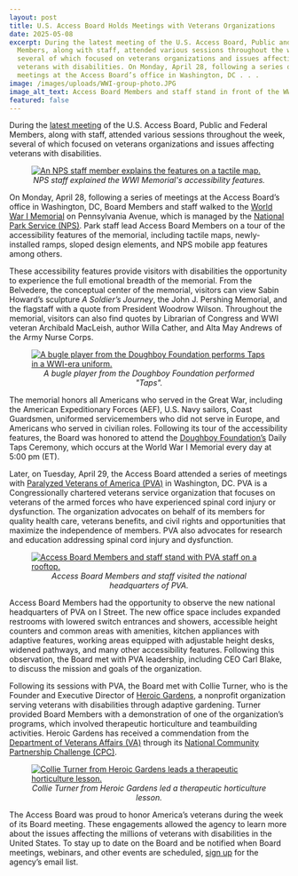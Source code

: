 ```yaml
---
layout: post
title: U.S. Access Board Holds Meetings with Veterans Organizations
date: 2025-05-08
excerpt: During the latest meeting of the U.S. Access Board, Public and Federal
  Members, along with staff, attended various sessions throughout the week,
  several of which focused on veterans organizations and issues affecting
  veterans with disabilities. On Monday, April 28, following a series of
  meetings at the Access Board’s office in Washington, DC . . .
image: /images/uploads/WWI-group-photo.JPG
image_alt_text: Access Board Members and staff stand in front of the WWI Memorial.
featured: false
---
```

During the [latest meeting](https://www.access-board.gov/news/2025/04/30/elver-ariza-silva-and-michael-brennan-elected-as-chair-and-vice-chair-to-u-s-access-board/) of the U.S. Access Board, Public and Federal Members, along with staff, attended various sessions throughout the week, several of which focused on veterans organizations and issues affecting veterans with disabilities.

<figure class="img-right">
  <a href="{{ site.baseurl }}/images/uploads/WWI-map-demo.JPG">
    <img src="{{ site.baseurl }}/images/uploads/WWI-map-demo.JPG" alt="An NPS staff member explains the features on a tactile map." class="center">
  </a>
  <figcaption style="text-align:center">
    <em>NPS staff explained the WWI Memorial's accessibility features.</em>
  </figcaption>
</figure>

On Monday, April 28, following a series of meetings at the Access Board’s office in Washington, DC, Board Members and staff walked to the [World War I Memorial](https://www.nps.gov/wwim/index.htm) on Pennsylvania Avenue, which is managed by the [National Park Service (NPS)](https://www.nps.gov/index.htm). Park staff lead Access Board Members on a tour of the accessibility features of the memorial, including tactile maps, newly-installed ramps, sloped design elements, and NPS mobile app features among others.

These accessibility features provide visitors with disabilities the opportunity to experience the full emotional breadth of the memorial. From the Belvedere, the conceptual center of the memorial, visitors can view Sabin Howard’s sculpture *A Soldier’s Journey*, the John J. Pershing Memorial, and the flagstaff with a quote from President Woodrow Wilson. Throughout the memorial, visitors can also find quotes by Librarian of Congress and WWI veteran Archibald MacLeish, author Willa Cather, and Alta May Andrews of the Army Nurse Corps.

<figure class="img-left">
  <a href="{{ site.baseurl }}/images/uploads/WWI-doughboys-performance.JPG">
    <img src="{{ site.baseurl }}/images/uploads/WWI-doughboys-performance.JPG" alt="A bugle player from the Doughboy Foundation performs Taps in a WWI-era uniform." class="center">
  </a>
  <figcaption style="text-align:center">
    <em>A bugle player from the Doughboy Foundation performed "Taps".</em>
  </figcaption>
</figure>

The memorial honors all Americans who served in the Great War, including the American Expeditionary Forces (AEF), U.S. Navy sailors, Coast Guardsmen, uniformed servicemembers who did not serve in Europe, and Americans who served in civilian roles. Following its tour of the accessibility features, the Board was honored to attend the [Doughboy Foundation’s](https://doughboy.org/) Daily Taps Ceremony, which occurs at the World War I Memorial every day at 5:00 pm (ET).

Later, on Tuesday, April 29, the Access Board attended a series of meetings with [Paralyzed Veterans of America (PVA)](https://pva.org/) in Washington, DC. PVA is a Congressionally chartered veterans service organization that focuses on veterans of the armed forces who have experienced spinal cord injury or dysfunction. The organization advocates on behalf of its members for quality health care, veterans benefits, and civil rights and opportunities that maximize the independence of members. PVA also advocates for research and education addressing spinal cord injury and dysfunction.

<figure class="img-right">
  <a href="{{ site.baseurl }}/images/uploads/PVA-group-photo.JPG">
    <img src="{{ site.baseurl }}/images/uploads/PVA-group-photo.JPG" alt="Access Board Members and staff stand with PVA staff on a rooftop." class="center">
  </a>
  <figcaption style="text-align:center">
    <em>Access Board Members and staff visited the national headquarters of PVA.</em>
  </figcaption>
</figure>

Access Board Members had the opportunity to observe the new national headquarters of PVA on I Street. The new office space includes expanded restrooms with lowered switch entrances and showers, accessible height counters and common areas with amenities, kitchen appliances with adaptive features, working areas equipped with adjustable height desks, widened pathways, and many other accessibility features. Following this observation, the Board met with PVA leadership, including CEO Carl Blake, to discuss the mission and goals of the organization.

Following its sessions with PVA, the Board met with Collie Turner, who is the Founder and Executive Director of [Heroic Gardens](https://heroicgardens.org/), a nonprofit organization serving veterans with disabilities through adaptive gardening. Turner provided Board Members with a demonstration of one of the organization’s programs, which involved therapeutic horticulture and teambuilding activities. Heroic Gardens has received a commendation from the [Department of Veterans Affairs (VA)](https://www.va.gov/) through its [National Community Partnership Challenge (CPC)](https://www.va.gov/HEALTHPARTNERSHIPS/cpc/index.asp).

<figure class="img-left">
  <a href="{{ site.baseurl }}/images/uploads/PVA-heroic-gardens-demo.JPG">
    <img src="{{ site.baseurl }}/images/uploads/PVA-heroic-gardens-demo.JPG" alt="Collie Turner from Heroic Gardens leads a therapeutic horticulture lesson." class="center">
  </a>
  <figcaption style="text-align:center">
    <em>Collie Turner from Heroic Gardens led a therapeutic horticulture lesson.</em>
  </figcaption>
</figure>

The Access Board was proud to honor America’s veterans during the week of its Board meeting. These engagements allowed the agency to learn more about the issues affecting the millions of veterans with disabilities in the United States. To stay up to date on the Board and be notified when Board meetings, webinars, and other events are scheduled, [sign up](https://public.govdelivery.com/accounts/USACCESS/subscriber/qualify?commit=Subscribe&topic_id=USACCESS_1) for the agency’s email list.
